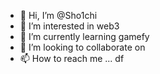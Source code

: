 - 👋 Hi, I’m @Sho1chi
- 👀 I’m interested in web3   
- 🌱 I’m currently learning gamefy  
- 💞️ I’m looking to collaborate on  
- 📫 How to reach me ...   df

<!---
Sho1chi/Sho1chi is a ✨ special ✨ repository because its `README.md` (this file) appears on your GitHub profile.
You can click the Preview link to take a look at your changes.
--->
 
